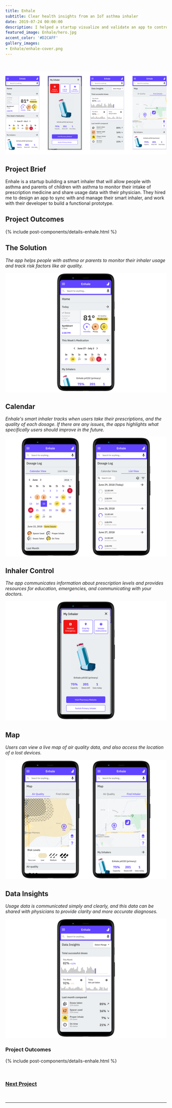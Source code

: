 ```yaml
---
title: Enhale
subtitle: Clear health insights from an IoT asthma inhaler
date: 2019-07-24 00:00:00
description: I helped a startup visualize and validate an app to control their smart inhaler.
featured_image: Enhale/hero.jpg
accent_color: '#D2CAFF'
gallery_images:
- Enhale/enhale-cover.png
---
```


<br>

![title](/images/projects/Enhale/app-feature.png)

## Project Brief

Enhale is a startup building a smart inhaler that will allow people with asthma and parents of children with asthma to monitor their intake of prescription medicine and share usage data with their physician. They hired me to design an app to sync with and manage their smart inhaler, and work with their developer to build a functional prototype.

## Project Outcomes

{% include post-components/details-enhale.html %}

## The Solution

*The app helps people with asthma or parents to monitor their inhaler usage and track risk factors like air quality.*

![title](/images/projects/Enhale/screens/Phone.png)

## Calendar

*Enhale's smart inhaler tracks when users take their prescriptions, and the quality of each dosage. If there are any issues, the apps highlights what specifically users should improve in the future.*

![title](/images/projects/Enhale/screens/Phone-3.png)

## Inhaler Control

*The app communicates information about prescription levels and provides resources for education, emergencies, and communicating with your doctors.*

![title](/images/projects/Enhale/screens/Phone-2.png)

## Map

*Users can view a live map of air quality data, and also access the location of a lost devices.*

![title](/images/projects/Enhale/screens/Phone-4.png)

## Data Insights

*Usage data is communicated simply and clearly, and this data can be shared with physicians to provide clarity and more accurate diagnoses.*

![title](/images/projects/Enhale/screens/Phone-1.png)

### Project Outcomes

{% include post-components/details-enhale.html %}

<br>

<div style="text-decoration: underline;">
	<h3><a href="/project/3-Allune">Next Project</a></h3>
</div>

<br>

---
